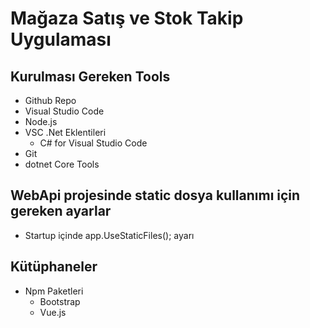 # Mağaza Satış ve Stok Takip Uygulaması
## Kurulması Gereken Tools
* Github Repo
* Visual Studio Code
* Node.js
* VSC .Net Eklentileri
	* C# for Visual Studio Code
* Git
* dotnet Core Tools
## WebApi projesinde static dosya kullanımı için gereken ayarlar
* Startup içinde app.UseStaticFiles(); ayarı
## Kütüphaneler
* Npm Paketleri
	* Bootstrap
	* Vue.js